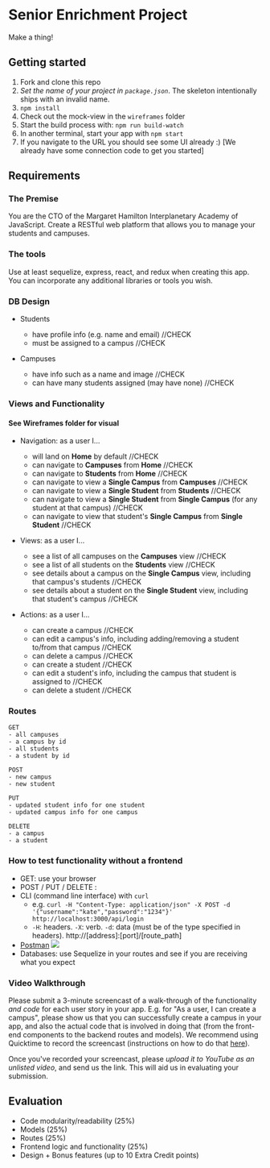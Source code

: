 # Senior Enrichment Project

Make a thing!

## Getting started

1. Fork and clone this repo
2. *Set the name of your project in `package.json`*. The skeleton intentionally ships with an invalid name.
3. `npm install`
4. Check out the mock-view in the `wireframes` folder
5. Start the build process with: `npm run build-watch`
6. In another terminal, start your app with `npm start`
7. If you navigate to the URL you should see some UI already :) [We already have some connection code to get you started]

## Requirements

### The Premise

You are the CTO of the Margaret Hamilton Interplanetary Academy of JavaScript. Create a RESTful web platform that allows you to manage your students and campuses.

### The tools

Use at least sequelize, express, react, and redux when creating this app. You can incorporate any additional libraries or tools you wish.

### DB Design

- Students
  * have profile info (e.g. name and email) //CHECK
  * must be assigned to a campus //CHECK

- Campuses
  * have info such as a name and image //CHECK
  * can have many students assigned (may have none) //CHECK

### Views and Functionality
#### See Wireframes folder for visual

- Navigation: as a user I...
  * will land on **Home** by default //CHECK
  * can navigate to **Campuses** from **Home** //CHECK
  * can navigate to **Students** from **Home** //CHECK
  * can navigate to view a **Single Campus** from **Campuses** //CHECK
  * can navigate to view a **Single Student** from **Students** //CHECK
  * can navigate to view a **Single Student** from **Single Campus** (for any student at that campus) //CHECK
  * can navigate to view that student's **Single Campus** from **Single Student** //CHECK

- Views: as a user I...
  * see a list of all campuses on the **Campuses** view //CHECK
  * see a list of all students on the **Students** view //CHECK
  * see details about a campus on the **Single Campus** view, including that campus's students //CHECK
  * see details about a student on the **Single Student** view, including that student's campus //CHECK

- Actions: as a user I...
  * can create a campus //CHECK
  * can edit a campus's info, including adding/removing a student to/from that campus //CHECK
  * can delete a campus //CHECK
  * can create a student //CHECK
  * can edit a student's info, including the campus that student is assigned to //CHECK
  * can delete a student //CHECK

### Routes

```
GET
- all campuses
- a campus by id
- all students
- a student by id
```

```
POST
- new campus
- new student
```

```
PUT
- updated student info for one student
- updated campus info for one campus
```

```
DELETE
- a campus
- a student
```

### How to test functionality without a frontend
- GET: use your browser
- POST / PUT / DELETE :
 - CLI (command line interface) with `curl`
   - e.g. `curl -H "Content-Type: application/json" -X POST -d '{"username":"kate","password":"1234"}' http://localhost:3000/api/login`
   - `-H`: headers. `-X`: verb. `-d`: data (must be of the type specified in headers). http://[address]:[port]/[route_path]
 - [Postman](https://www.getpostman.com/)
   ![](https://www.dropbox.com/s/4fk3b90cd0i1a5y/postman_post.png?raw=true)
- Databases: use Sequelize in your routes and see if you are receiving what you expect

### Video Walkthrough
Please submit a 3-minute screencast of a walk-through of the functionality *and code* for each user story in your app. E.g. for "As a user, I can create a campus", please show us that you can successfully create a campus in your app, and also the actual code that is involved in doing that (from the front-end components to the backend routes and models). We recommend using Quicktime to record the screencast (instructions on how to do that [here](https://support.apple.com/kb/PH5882?locale=en_US&viewlocale=en_US)).

Once you've recorded your screencast, please *upload it to YouTube as an unlisted video*, and send us the link. This will aid us in evaluating your submission.

## Evaluation

- Code modularity/readability (25%)
- Models (25%)
- Routes (25%)
- Frontend logic and functionality (25%)
- Design + Bonus features (up to 10 Extra Credit points)

